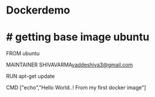 


# Dockerdemo
# # getting base image ubuntu
FROM ubuntu

MAINTAINER SHIVAVARMA<vaddeshiva3@gmail.com>

RUN apt-get update

CMD ["echo","Hello World..! From my first docker image"]
